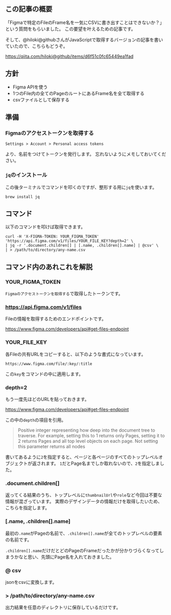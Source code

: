 <!--
title:   Figma APIで特定File内のFrame名を全てcsvに出力する
tags:    Design,api,figma,tips,デザイン
id:      146676bd5019ef5ba988
private: false
-->
## この記事の概要

「Figmaで特定のFileのFrame名を一気にCSVに書き出すことはできないか？」という質問をもらいました。
この要望を叶えるための記事です。

そして、@hiloki@githubさんがJavaScriptで取得するバージョンの記事を書いていたので、こちらもどうぞ。

https://qiita.com/hiloki@github/items/d6f51c0fc65449ea1fad

## 方針

- Figma APIを使う
- 1つのFile内の全てのPageのルートにあるFrame名を全て取得する
- csvファイルとして保存する

## 準備

### Figmaのアクセストークンを取得する

`Settings > Account > Personal access tokens`

より、名前をつけてトークンを発行します。
忘れないようにメモしておいてください。

### `jq`のインストール

この後ターミナルでコマンドを叩くのですが、整形する用に`jq`を使います。

```shell
brew install jq
```

## コマンド

以下のコマンドを叩けば取得できます。

```shell
curl -H 'X-FIGMA-TOKEN: YOUR_FIGMA_TOKEN' 'https://api.figma.com/v1/files/YOUR_FILE_KEY?depth=2' \
| jq -r '.document.children[] | [.name, .children[].name] | @csv' \
| > /path/to/directory/any-name.csv
```

## コマンド内のあれこれを解説

### YOUR_FIGMA_TOKEN

`Figmaのアクセストークンを取得する`で取得したトークンです。

### https://api.figma.com/v1/files

Fileの情報を取得するためのエンドポイントです。

https://www.figma.com/developers/api#get-files-endpoint

### YOUR_FILE_KEY

各Fileの共有URLをコピーすると、以下のような書式になっています。

`https://www.figma.com/file/:key/:title`

この`key`をコマンドの中に適用します。

### depth=2

もう一度先ほどのURLを貼っておきます。

https://www.figma.com/developers/api#get-files-endpoint

この中の`depth`の項目を引用。

> Positive integer representing how deep into the document tree to traverse. For example, setting this to 1 returns only Pages, setting it to 2 returns Pages and all top level objects on each page. Not setting this parameter returns all nodes

書いてあるように`2`を指定すると、ページと各ページのすべてのトップレベルオブジェクトが返されます。
`1`だとPage名までしか取れないので、`2`を指定しました。

### .document.children[]

返ってくる結果のうち、トップレベルに`thumbnailUrl`や`role`など今回は不要な情報が混ざっています。
実際のデザインデータの情報だけを取得したいため、こちらを指定します。

### [.name, .children[].name]

最初の`.name`がPageの名前で、`.children[].name`が全てのトップレベルの要素の名前です。

`.children[].name`だけだとどのPageのFrameだったかが分かりづらくなってしまうかなと思い、先頭にPage名を入れておきました。

### @ csv

jsonをcsvに変換します。

### > /path/to/directory/any-name.csv

出力結果を任意のディレクトリに保存しているだけです。